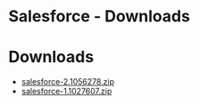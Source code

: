 
Salesforce - Downloads
======================

# Downloads

- [salesforce-2.1056278.zip](https://raw.githubusercontent.com/UrbanCode/IBM-UCB-PLUGINS/main/files/salesforce/salesforce-2.1056278.zip)
- [salesforce-1.1027607.zip](https://raw.githubusercontent.com/UrbanCode/IBM-UCB-PLUGINS/main/files/salesforce/salesforce-1.1027607.zip)
